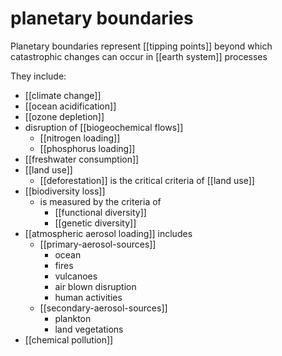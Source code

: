# planetary boundaries

Planetary boundaries represent [[tipping points]] beyond which catastrophic changes can occur in [[earth system]] processes

They include:
- [[climate change]]
- [[ocean acidification]]
- [[ozone depletion]]
- disruption of [[biogeochemical flows]]
	- [[nitrogen loading]]
	- [[phosphorus loading]]
- [[freshwater consumption]]
- [[land use]]
	- [[deforestation]] is the critical criteria of [[land use]]
- [[biodiversity loss]]
	- is measured by the criteria of
		- [[functional diversity]]
		- [[genetic diversity]]
- [[atmospheric aerosol loading]] includes
	- [[primary-aerosol-sources]]
		- ocean
		- fires
		- vulcanoes
		- air blown disruption
		- human activities
	- [[secondary-aerosol-sources]]
		- plankton
		- land vegetations
- [[chemical pollution]]